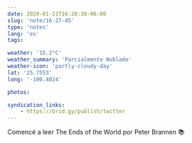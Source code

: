 ```yaml
---
date: 2020-01-21T16:28:38-06:00
slug: 'note/16-27-45'
type: 'notes'
lang: 'es'
tags:

weather: '15.2°C'
weather_summary: 'Parcialmente Nublado'
weather-icon: 'partly-cloudy-day'
lat: '25.7553'
long: '-100.4024'

photos:

syndication_links:
    - https://brid.gy/publish/twitter
---
```

Comencé a leer The Ends of the World por Peter Brannen 📚